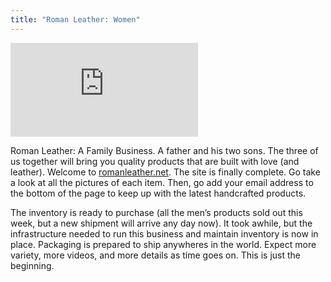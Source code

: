 ```yaml
---
title: "Roman Leather: Women"
---
```


<div class="video">
  <iframe src="https://www.youtube.com/embed/2CKtq5Ntn5A" frameborder="0" allow="accelerometer; autoplay; clipboard-write; encrypted-media; gyroscope; picture-in-picture" allowfullscreen></iframe>
</div>

Roman Leather: A Family Business. A father and his two sons. The three of us together will bring you quality products that are built with love (and leather). Welcome to [romanleather.net][1]. The site is finally complete. Go take a look at all the pictures of each item. Then, go add your email address to the bottom of the page to keep up with the latest handcrafted products.

The inventory is ready to purchase (all the men’s products sold out this week, but a new shipment will arrive any day now). It took awhile, but the infrastructure needed to run this business and maintain inventory is now in place. Packaging is prepared to ship anywheres in the world. Expect more variety, more videos, and more details as time goes on. This is just the beginning.

[1]:	http://romanleather.net